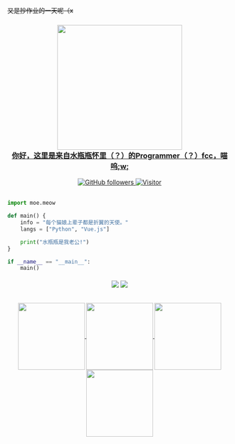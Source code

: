 ~~又是抄作业的一天呢（x~~
<a href="https://www.amazefcc233.com">
  <h3 align="center">
    <img src="https://a.ppy.sh/15134737?1567826431.jpeg" width="280"><br>
    <object>
      你好，这里是来自<a href="https://github.com/fantasyzhjk">水瓶瓶</a>怀里（？）的Programmer（？）fcc，喵呜;w;
    </object>
  </h3>
</a>

<div align="center">
    <a href="https://github.com/Amazefcc233?tab=followers">
        <img alt="GitHub followers" 
             src="https://img.shields.io/github/followers/Amazefcc233?colorB=c9cbff&logo=Github&style=for-the-badge" />
    </a>
    <!-- 推特不给看！
    <a href="https://twitter.com/蒸羊羔蒸熊掌蒸鹿尾">
        <img alt="Twitter Follow" 
             src="https://img.shields.io/twitter/follow/yurinekowolf?colorB=c6aae8&label=Follow&logo=twitter&logoColor=white&style=for-the-badge">
    </a>-->
    <a href="https://www.amazefcc233.com">
        <img alt="Visitor" 
             src="https://visitor_badge.deta.dev/?pageID=Amazefcc233.Amazefcc233?labelColor=1e1e28&color=c9cbff&label=Visitors&style=for-the-badge">
    </a>
</div>

<br>

```Python
import moe.meow

def main() {
    info = "每个猫娘上辈子都是折翼的天使。"
    langs = ["Python", "Vue.js"]

    print("水瓶瓶是我老公!")
}

if __name__ == "__main__":
    main()
``` 

<h4 align="center">
<img src="https://img.shields.io/badge/-Python-blue?logo=Python&labelColor=blue&logoColor=fff&style=for-the-badge" />
<img src="https://img.shields.io/badge/-Vue.js-%232c3e50?style=for-the-badge&logo=Vue.js" />
<br><br>
<p align="center">
  <a href="https://github.com/Amazefcc233">
    <img align="center"
         height="150em"
         src="https://github-readme-stats.vercel.app/api?username=Amazefcc233&show_icons=true&include_all_commits=true&count_private=true&theme=apprentice&hide_border=true&bg_color=0D1117" />
  </a>
   
  <a href="https://github.com/Amazefcc233">
    <img align="center"
         height="150em"
         src="https://github-readme-streak-stats.herokuapp.com/?user=Amazefcc233&theme=black-ice&hide_border=true&stroke=0000&background=0D1117&ring=e05397&fire=e05397&currStreakLabel=e05397" />
  </a>
  <a href="https://github.com/Amazefcc233">
    <img align="center"
         height="150em"
         src="https://github-readme-stats.vercel.app/api/top-langs?username=Amazefcc233&show_icons=true&include_all_commits=true&count_private=true&theme=apprentice&hide_border=true&bg_color=0D1117&layout=compact&hide=html,scss,php"
    />
  </a>
    <a href="https://github.com/Amazefcc233">
    <img align="center"
         height="150em"
         src="https://activity-graph.herokuapp.com/graph?username=Amazefcc233&custom_title=My%20Activity%20Graph!&hide_border=true&bg_color=0D1117&line=fff&point=fff&theme=github" />
  </a>
</p>
